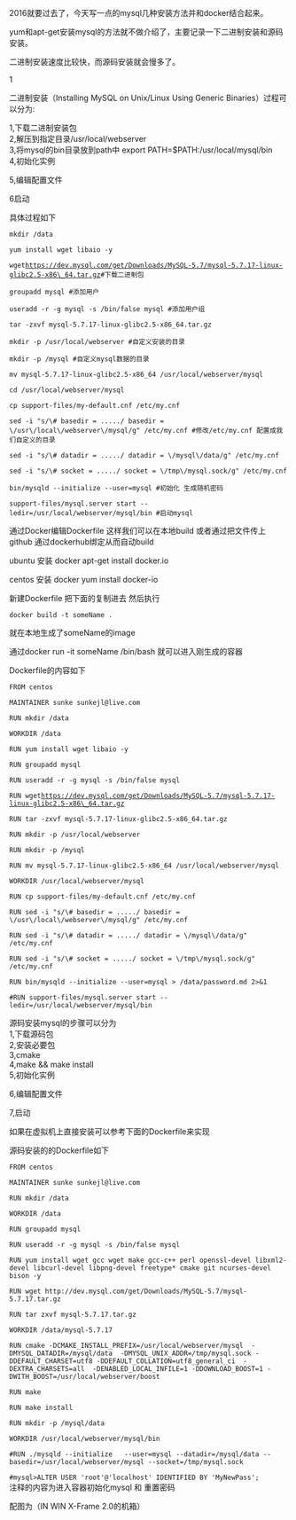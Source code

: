 2016就要过去了，今天写一点的mysql几种安装方法并和docker结合起来。

yum和apt-get安装mysql的方法就不做介绍了，主要记录一下二进制安装和源码安装。

二进制安装速度比较快，而源码安装就会慢多了。

1

二进制安装（Installing MySQL on Unix/Linux Using Generic Binaries）过程可以分为:

1,下载二进制安装包  
2,解压到指定目录/usr/local/webserver  
3,将mysql的bin目录放到path中 export PATH=$PATH:/usr/local/mysql/bin  
4,初始化实例

5,编辑配置文件

6启动

具体过程如下

`mkdir /data`

`yum install wget libaio -y`

`wget`[`https://dev.mysql.com/get/Downloads/MySQL-5.7/mysql-5.7.17-linux-glibc2.5-x86\_64.tar.gz`](https://dev.mysql.com/get/Downloads/MySQL-5.7/mysql-5.7.17-linux-glibc2.5-x86\\_64.tar.gz)`#下载二进制包`

`groupadd mysql #添加用户`

`useradd -r -g mysql -s /bin/false mysql #添加用户组`

`tar -zxvf mysql-5.7.17-linux-glibc2.5-x86_64.tar.gz`

`mkdir -p /usr/local/webserver #自定义安装的目录`

`mkdir -p /mysql #自定义mysql数据的目录`

`mv mysql-5.7.17-linux-glibc2.5-x86_64 /usr/local/webserver/mysql`

`cd /usr/local/webserver/mysql`

`cp support-files/my-default.cnf /etc/my.cnf`

`sed -i "s/\# basedir = ...../ basedir = \/usr\/local\/webserver\/mysql/g" /etc/my.cnf #修改/etc/my.cnf 配置成我们自定义的目录`

`sed -i "s/\# datadir = ...../ datadir = \/mysql\/data/g" /etc/my.cnf`

`sed -i "s/\# socket = ...../ socket = \/tmp\/mysql.sock/g" /etc/my.cnf`

`bin/mysqld --initialize --user=mysql #初始化 生成随机密码`

`support-files/mysql.server start --ledir=/usr/local/webserver/mysql/bin #启动mysql`

通过Docker编辑Dockerfile 这样我们可以在本地build 或者通过把文件传上github  通过dockerhub绑定从而自动build

ubuntu 安装 docker apt-get install docker.io

centos 安装 docker  yum install docker-io

新建Dockerfile 把下面的复制进去 然后执行

`docker build -t someName .`

就在本地生成了someName的image

通过docker run -it someName /bin/bash 就可以进入刚生成的容器

Dockerfile的内容如下

`FROM centos`

`MAINTAINER sunke sunkejl@live.com`

`RUN mkdir /data`

`WORKDIR /data`

`RUN yum install wget libaio -y`

`RUN groupadd mysql`

`RUN useradd -r -g mysql -s /bin/false mysql`

`RUN wget`[`https://dev.mysql.com/get/Downloads/MySQL-5.7/mysql-5.7.17-linux-glibc2.5-x86\_64.tar.gz`](https://dev.mysql.com/get/Downloads/MySQL-5.7/mysql-5.7.17-linux-glibc2.5-x86\\_64.tar.gz)

`RUN tar -zxvf mysql-5.7.17-linux-glibc2.5-x86_64.tar.gz`

`RUN mkdir -p /usr/local/webserver`

`RUN mkdir -p /mysql`

`RUN mv mysql-5.7.17-linux-glibc2.5-x86_64 /usr/local/webserver/mysql`

`WORKDIR /usr/local/webserver/mysql`

`RUN cp support-files/my-default.cnf /etc/my.cnf`

`RUN sed -i "s/\# basedir = ...../ basedir = \/usr\/local\/webserver\/mysql/g" /etc/my.cnf`

`RUN sed -i "s/\# datadir = ...../ datadir = \/mysql\/data/g" /etc/my.cnf`

`RUN sed -i "s/\# socket = ...../ socket = \/tmp\/mysql.sock/g" /etc/my.cnf`

`RUN bin/mysqld --initialize --user=mysql > /data/password.md 2>&1`

`#RUN support-files/mysql.server start --ledir=/usr/local/webserver/mysql/bin`

源码安装mysql的步骤可以分为  
1,下载源码包  
2,安装必要包  
3,cmake  
4,make && make install  
5,初始化实例

6,编辑配置文件

7,启动

如果在虚拟机上直接安装可以参考下面的Dockerfile来实现

源码安装的的Dockerfile如下

`FROM centos`

`MAINTAINER sunke sunkejl@live.com`

`RUN mkdir /data`

`WORKDIR /data`

`RUN groupadd mysql`

`RUN useradd -r -g mysql -s /bin/false mysql`

`RUN yum install wget gcc wget make gcc-c++ perl openssl-devel libxml2-devel libcurl-devel libpng-devel freetype* cmake git ncurses-devel bison -y`

`RUN wget http://dev.mysql.com/get/Downloads/MySQL-5.7/mysql-5.7.17.tar.gz`

`RUN tar zxvf mysql-5.7.17.tar.gz`

`WORKDIR /data/mysql-5.7.17`

`RUN cmake -DCMAKE_INSTALL_PREFIX=/usr/local/webserver/mysql  -DMYSQL_DATADIR=/mysql/data  -DMYSQL_UNIX_ADDR=/tmp/mysql.sock -DDEFAULT_CHARSET=utf8 -DDEFAULT_COLLATION=utf8_general_ci  -DEXTRA_CHARSETS=all  -DENABLED_LOCAL_INFILE=1 -DDOWNLOAD_BOOST=1 -DWITH_BOOST=/usr/local/webserver/boost`

`RUN make`

`RUN make install`

`RUN mkdir -p /mysql/data`

`WORKDIR /usr/local/webserver/mysql/bin`

`#RUN ./mysqld --initialize   --user=mysql --datadir=/mysql/data --basedir=/usr/local/webserver/mysql --socket=/tmp/mysql.sock`

`#mysql>ALTER USER 'root'@'localhost' IDENTIFIED BY 'MyNewPass';`  
注释的内容为进入容器初始化mysql 和 重置密码

配图为（IN WIN X-Frame 2.0的机箱）

